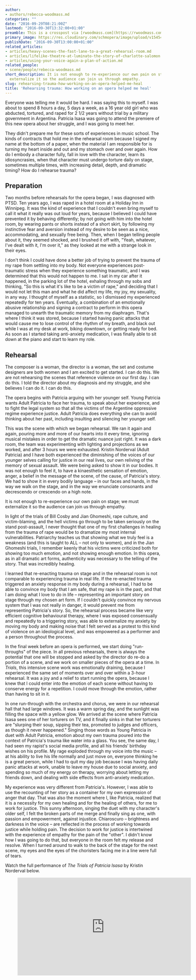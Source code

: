 ```yaml
---
author:
- authors/rebecca-woodmass.md
categories: ""
date: "2016-09-29T08:21:00Z"
lastmod: "2016-09-30T13:32:00+01:00"
preamble: This is a crosspost via [rwoodmass.com](https://rwoodmass.com/rehearsing-trauma/).
primary_image: https://res.cloudinary.com/schmopera/image/upload/v1545409169/media/webhook-uploads/1475177972186/2016-09-29---Patricia.jpg.jpg
publishDate: "2016-09-30T13:00:00+01:00"
related_articles:
- articles/heavy-scenes-the-fast-lane-to-a-great-rehearsal-room.md
- articles/lifelike-theatre-at-luminato-the-story-of-charlotte-salomon.md
- articles/using-your-voice-again-a-plan-of-action.md
related_people:
- scene/people/rebecca-woodmass.md
short_description: It is not enough to re-experience our own pain on stage; we must
  externalize it so the audience can join us through empathy.
slug: rehearsing-trauma-how-working-on-an-opera-helped-me-heal
title: 'Rehearsing trauma: How working on an opera helped me heal'
---
```

Everyone was telling me it would be hard. I was saying this to myself. I was about to spend 8 hours a day, 5 days a week, as a 16 year old girl who was abducted, tortured, and raped for 2 1/2 years without trial by a military government in Argentina. Patricia Isasa was going to attend the premiere of this new opera about her struggle, and I was going to meet her.

They didn't prepare me for these sorts of experiences in music school. The kinds of contracts that hold me in the rehearsal room because I signed my name at the bottom of a paper, when the material I am responsible for is turning my heart inside and out and my stomach over and over again. How do I embody a character fully, fall in love with the character, learn its idiosyncrasies, when that character must undergo torture daily on stage, sometimes multiple times, with increasing detail, depth, and dramatic timing? How do I rehearse trauma?

## Preparation

Two months before rehearsals for the opera began, I was diagnosed with PTSD. Ten years ago, I was raped in a hotel room at a Holiday Inn in Winnipeg. It was the kind of experience that I couldn't even bring myself to call it what it really was out loud for years, because I believed I could have prevented it by behaving differently; by not going with him into the hotel room, by wearing pants or shorts instead of a short skirt, by following my instinctive fear and aversion instead of my desire to be seen as a nice, accommodating, and sexually free being. Then, when I began telling people about it, they seemed shocked, and I brushed it off with, "Yeah, whatever, I've dealt with it, I'm over it," as they looked at me with a strange look in their eyes.

I don't think I could have done a better job of trying to prevent the trauma of my rape from settling into my body. Not everyone experiences post-traumatic stress when they experience something traumatic, and I was determined that this would not happen to me. I sat in my car after it happened, in the parking lot of the hotel, exhaling through my sobs and thinking, "So this is what it's like to be a victim of rape," and deciding that I would not let this man and what he did affect my life, my joy, my sexuality, in any way. I thought of myself as a statistic, so I dismissed my experienced repeatedly for ten years. Eventually, a combination of an emotionally abusive relationship and signing a contract to perform in this opera managed to unearth the traumatic memory from my diaphragm. That's where I think it was stored, because I started having panic attacks that would cause me to lose control of the rhythm of my breath, and black out while I was at my desk at work, biking downtown, or getting ready for bed. As soon as I started taking anti-anxiety medication, I was finally able to sit down at the piano and start to learn my role.

## Rehearsal

The composer is a woman, the director is a woman, the set and costume designers are both women and I am excited to get started. I can do this. We are not rehearsing the scenes that reference violence on our first day. I can do this. I told the director about my diagnosis and my struggle, and she believes I can do it. I can do this.

The opera begins with Patricia arguing with her younger self. Young Patricia wants Adult Patricia to face her trauma, to speak about her experience, and to fight the legal system so that all the victims of the Argentine oppressive regime experience justice. Adult Patricia does everything she can to avoid thinking about her past, including insulting and silencing her younger self.

This was the scene with which we began rehearsal. We ran it again and again, pouring more and more of our hearts into it every time, ignoring musical mistakes in order to get the dramatic nuance just right. It was a dark room, the team was experimenting with lighting and projections as we worked, and after 3 hours we were exhausted. Kristin Norderval (Adult Patricia) and I have both experienced the diminishing of the voices of our younger selves calling for justice in our real lives, our own reliving of the memory of sexual assault. We were being asked to show it in our bodies. It was not enough to feel it, to have a kinaesthetic sensation of emotion, anger, a belief in the message of the scene, of the cause, of Patricia's story. We had to show it in every bodily language – in our faces and hands, in the way we walk on the stage, and in the way we enunciate consonants and decrescendo or crescendo on a high note.

It is not enough to re-experience our own pain on stage; we must externalize it so the audience can join us through empathy.

In light of the trials of Bill Cosby and Jian Ghomeshi, rape culture, and victim-blaming, and the hell victims go through to be taken seriously on the stand post-assault, I never thought that one of my first challenges in healing from the trauma of rape would be to dramatize my most internal vulnerabilities. Patriarchy teaches us that showing what we truly feel is a weakness (and this is taught to ALL – not only to women), and in the Jian Ghomeshi trials, I remember keenly that his victims were criticized both for showing too much emotion, and not showing enough emotion. In this opera, as in all dramatic art forms, authenticity was necessary to the telling of the story. That was incredibly healing.

I learned that re-enacting trauma on stage and in the rehearsal room is not comparable to experiencing trauma in real life. If the re-enacted trauma triggered an anxiety response in my body during a rehearsal, I had to be able to convince my body that I am safe, that my rape is in the past, and that I am doing what I love to do in life – representing an important story on stage through my chosen art form. If I couldn't quickly convince my nervous system that I was not really in danger, it would prevent me from representing Patricia's story. So, the rehearsal process became like very efficient cognitive behavioural therapy, where I was exposed consensually and repeatedly to a triggering story, was able to externalize my anxiety by moving my body and making noise that I felt served as a protest to this kind of violence on an ideological level, and was empowered as a performer and a person throughout the process.

In the final week before an opera is performed, we start doing "run-throughs" of the piece. In all previous rehearsals, there is always the potential that one will be stopped and asked by the director do re-do a portion of a scene, and we work on smaller pieces of the opera at a time. In _Trials_, this intensive scene work was emotionally draining, because I experienced the same set of moments over and over within a 3-hour rehearsal. It was a joy and a relief to start running the opera, because I knew that I could enter into the emotion of each scene without having to conserve energy for a repetition. I could move through the emotion, rather than having to sit in it.

In one run-through with the orchestra and chorus, we were in our rehearsal hall that had large windows. It was a warm spring day, and the sunlight was filling the space with a yellow glow. We arrived at the scene where Patricia Isasa sees one of her torturers on TV, and it finally sinks in that her torturers are "slurping their soup, sipping their tea, promoted to judges and officers, as though it never happened." Singing those words as Young Patricia in duet with Adult Patricia, emotion about my own trauma poured into the context of Patricia's trauma like water into a glass. You see, the same day, I had seen my rapist's social media profile, and all his friends’ birthday wishes on his profile. My rage exploded through my voice into the music – at his ability to live his life normally and just move on, everyone thinking he is a great person, while I had to quit my day job because I was having daily panic attacks at work, unable to leave my house due to social anxiety, and spending so much of my energy on therapy, worrying about letting my friends down, and dealing with side effects from anti-anxiety medication.

My experience was very different from Patricia's. However, I was able to use the recounting of her story as a container for my own expression of anger that day. That was also the moment where I, like Patricia, realized that it is a necessity for my own healing and for the healing of others, for me to work for justice. This sunny afternoon, singing the duet with my character's older self, I felt the broken parts of me merge and finally sing as one, with passion and empowerment, against injustice. Chiaroscuro – brightness and darkness in the voice – are reflected in the process of working towards justice while holding pain. The decision to work for justice is intertwined with the experience of empathy for the pain of the "other". I didn't know how I was going to do that, but everyone in the room felt my release and resolve. When I turned around to walk to the back of the stage for the next scene, my eyes and the eyes of the choristers facing me in a line were full of tears.

Watch the full performance of _The Trials of Patricia Isasa_ by Kristin Norderval below.

<figure data-type="video">
<iframe width="560" height="315" src="https://www.youtube.com/embed/GBTdgoFtngM" frameborder="0" allowfullscreen></iframe>
</figure>